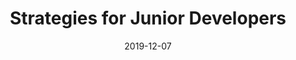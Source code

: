 ---
title: "Strategies for Junior Developers "
date: "2019-12-07"
image: ./meetup.jpg
credit: "Photo by NeONBRAND on Unsplash"
alt: "People in classroom"
---